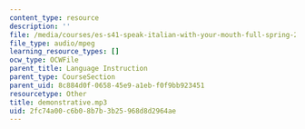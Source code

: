 ```yaml
---
content_type: resource
description: ''
file: /media/courses/es-s41-speak-italian-with-your-mouth-full-spring-2012/2fc74a00c6b08b7b3b25968d8d2964ae_demonstrative.mp3
file_type: audio/mpeg
learning_resource_types: []
ocw_type: OCWFile
parent_title: Language Instruction
parent_type: CourseSection
parent_uid: 8c884d0f-0658-45e9-a1eb-f0f9bb923451
resourcetype: Other
title: demonstrative.mp3
uid: 2fc74a00-c6b0-8b7b-3b25-968d8d2964ae
---
```

